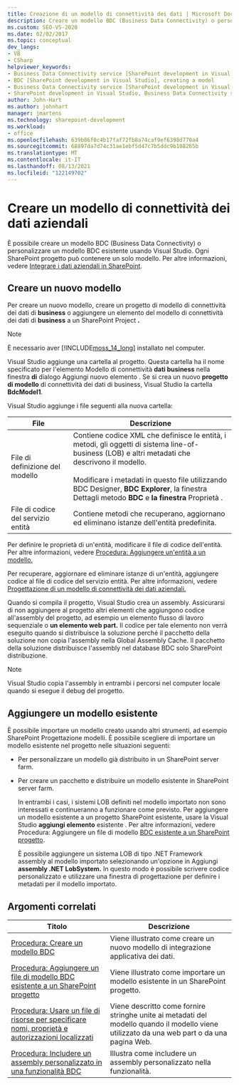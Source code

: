 ```yaml
---
title: Creazione di un modello di connettività dei dati | Microsoft Docs
description: Creare un modello BDC (Business Data Connectivity) o personalizzare un modello BDC esistente usando Visual Studio. Ogni SharePoint progetto può contenere un solo modello.
ms.custom: SEO-VS-2020
ms.date: 02/02/2017
ms.topic: conceptual
dev_langs:
- VB
- CSharp
helpviewer_keywords:
- Business Data Connectivity service [SharePoint development in Visual Studio], model
- BDC [SharePoint development in Visual Studio], creating a model
- Business Data Connectivity service [SharePoint development in Visual Studio], creating a model
- SharePoint development in Visual Studio, Business Data Connectivity service
author: John-Hart
ms.author: johnhart
manager: jmartens
ms.technology: sharepoint-development
ms.workload:
- office
ms.openlocfilehash: 639b86f0c4b17faf72fb8a74caf9ef6398d770a4
ms.sourcegitcommit: 68897da7d74c31ae1ebf5d47c7b5ddc9b108265b
ms.translationtype: MT
ms.contentlocale: it-IT
ms.lasthandoff: 08/13/2021
ms.locfileid: "122149702"
---
```

# <a name="create-a-business-data-connectivity-model"></a>Creare un modello di connettività dei dati aziendali
  È possibile creare un modello BDC (Business Data Connectivity) o personalizzare un modello BDC esistente usando Visual Studio. Ogni SharePoint progetto può contenere un solo modello. Per altre informazioni, vedere [Integrare i dati aziendali in SharePoint](../sharepoint/integrating-business-data-into-sharepoint.md).

## <a name="create-a-new-model"></a>Creare un nuovo modello
 Per creare un nuovo modello, creare un progetto di modello di connettività dei dati di **business** o aggiungere un elemento del modello di connettività dei dati di **business** a un SharePoint Project **.**

> [!NOTE]
> È necessario aver [!INCLUDE[moss_14_long](../sharepoint/includes/moss-14-long-md.md)] installato nel computer.

 Visual Studio aggiunge una cartella al progetto. Questa cartella ha il nome specificato per l'elemento Modello di connettività **dati business** nella finestra **di** dialogo Aggiungi nuovo elemento . Se si crea un nuovo **progetto di modello** di connettività dei dati di business, Visual Studio la cartella **BdcModel1**.

 Visual Studio aggiunge i file seguenti alla nuova cartella:

|File|Descrizione|
|----------|-----------------|
|File di definizione del modello|Contiene codice XML che definisce le entità, i metodi, gli oggetti di sistema line-of-business (LOB) e altri metadati che descrivono il modello.<br /><br /> Modificare i metadati in questo file utilizzando BDC Designer, **BDC Explorer**, la finestra Dettagli metodo **BDC** e **la finestra** Proprietà .|
|File di codice del servizio entità|Contiene metodi che recuperano, aggiornano ed eliminano istanze dell'entità predefinita.|

 Per definire le proprietà di un'entità, modificare il file di codice dell'entità. Per altre informazioni, vedere [Procedura: Aggiungere un'entità a un modello.](../sharepoint/how-to-add-an-entity-to-a-model.md)

 Per recuperare, aggiornare ed eliminare istanze di un'entità, aggiungere codice al file di codice del servizio entità. Per altre informazioni, vedere [Progettazione di un modello di connettività dei dati aziendali.](../sharepoint/designing-a-business-data-connectivity-model.md)

 Quando si compila il progetto, Visual Studio crea un assembly. Assicurarsi di non aggiungere al progetto altri elementi che aggiungono codice  all'assembly del progetto, ad esempio un elemento flusso di lavoro sequenziale o **un elemento web part.** Il codice per tale elemento non verrà eseguito quando si distribuisce la soluzione perché il pacchetto della soluzione non copia l'assembly nella Global Assembly Cache.  Il pacchetto della soluzione distribuisce l'assembly nel database BDC solo SharePoint distribuzione.

> [!NOTE]
> Visual Studio copia l'assembly in entrambi i percorsi nel computer locale quando si esegue il debug del progetto.

## <a name="add-an-existing-model"></a>Aggiungere un modello esistente
 È possibile importare un modello creato usando altri strumenti, ad esempio SharePoint Progettazione modelli. È possibile scegliere di importare un modello esistente nel progetto nelle situazioni seguenti:

- Per personalizzare un modello già distribuito in un SharePoint server farm.

- Per creare un pacchetto e distribuire un modello esistente in SharePoint server farm.

  In entrambi i casi, i sistemi LOB definiti nel modello importato non sono interessati e continueranno a funzionare come previsto. Per aggiungere un modello esistente a un progetto SharePoint esistente, usare la Visual Studio **aggiungi elemento** esistente . Per altre informazioni, vedere Procedura: Aggiungere un file di modello [BDC esistente a un SharePoint progetto](../sharepoint/how-to-add-an-existing-bdc-model-file-to-a-sharepoint-project.md).

  È possibile aggiungere un sistema LOB di tipo .NET Framework assembly al modello importato selezionando un'opzione in Aggiungi **assembly .NET LobSystem.** In questo modo è possibile scrivere codice personalizzato e utilizzare una finestra di progettazione per definire i metadati per il modello importato.

## <a name="related-topics"></a>Argomenti correlati

|Titolo|Descrizione|
|-----------|-----------------|
|[Procedura: Creare un modello BDC](../sharepoint/how-to-create-a-bdc-model.md)|Viene illustrato come creare un nuovo modello di integrazione applicativa dei dati.|
|[Procedura: Aggiungere un file di modello BDC esistente a un SharePoint progetto](../sharepoint/how-to-add-an-existing-bdc-model-file-to-a-sharepoint-project.md)|Viene illustrato come importare un modello esistente in un SharePoint progetto.|
|[Procedura: Usare un file di risorse per specificare nomi, proprietà e autorizzazioni localizzati](../sharepoint/how-to-use-a-resource-file-to-specify-localized-names-properties-and-permissions.md)|Viene descritto come fornire stringhe unite ai metadati del modello quando il modello viene utilizzato da una web part o da una pagina Web.|
|[Procedura: Includere un assembly personalizzato in una funzionalità BDC](../sharepoint/how-to-include-a-custom-assembly-in-a-bdc-feature.md)|Illustra come includere un assembly personalizzato nella funzionalità.|
